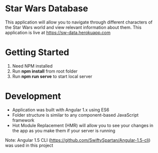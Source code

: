 # Star Wars Database

This application will allow you to navigate through different characters of the Star Wars world and view relevant information about them. This application is live at https://sw-data.herokuapp.com

# Getting Started

  1. Need NPM installed
  2. Run **npm install** from root folder
  3. Run **npm run serve** to start local server
 
# Development
- Application was built with Angular 1.x using ES6
- Folder structure is similar to any component-based JavaScript framework
- Hot Module Replacement (HMR) will allow you to see your changes in the app as you make them if your server is running

Note: Angular 1.5 CLI (https://github.com/SwiftySpartan/Angular-1.5-cli) was used in this project
